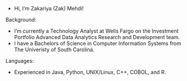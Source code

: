 - Hi, I’m Zakariya (Zak) Mehdi!

Background:
- I’m currently a Technology Analyst at Wells Fargo on the Investment Portfolio Advanced Data Analytics Research and Development team.
- I have a Bachelors of Science in Computer Information Systems from The Univeristy of South Carolina.

Languages:
- Experienced in Java, Python, UNIX/Linux, C++, COBOL, and R.

<!---
zmehdi1999/zmehdi1999 is a ✨ special ✨ repository because its `README.md` (this file) appears on your GitHub profile.
You can click the Preview link to take a look at your changes.
--->
